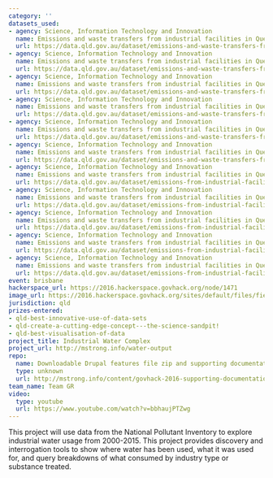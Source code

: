 ```yaml
---
category: ''
datasets_used:
- agency: Science, Information Technology and Innovation
  name: Emissions and waste transfers from industrial facilities in Queensland - 2015
  url: https://data.qld.gov.au/dataset/emissions-and-waste-transfers-from-industrial-facilities-in-queensland-2015
- agency: Science, Information Technology and Innovation
  name: Emissions and waste transfers from industrial facilities in Queensland - 2014
  url: https://data.qld.gov.au/dataset/emissions-and-waste-transfers-from-industrial-facilities-in-queensland-2014
- agency: Science, Information Technology and Innovation
  name: Emissions and waste transfers from industrial facilities in Queensland - 2013
  url: https://data.qld.gov.au/dataset/emissions-and-waste-transfers-from-industrial-facilities-in-queensland-2013
- agency: Science, Information Technology and Innovation
  name: Emissions and waste transfers from industrial facilities in Queensland - 2012
  url: https://data.qld.gov.au/dataset/emissions-and-waste-transfers-from-industrial-facilities-in-queensland-2012
- agency: Science, Information Technology and Innovation
  name: Emissions and waste transfers from industrial facilities in Queensland - 2011
  url: https://data.qld.gov.au/dataset/emissions-and-waste-transfers-from-industrial-facilities-in-queensland-2011
- agency: Science, Information Technology and Innovation
  name: Emissions and waste transfers from industrial facilities in Queensland - 2010
  url: https://data.qld.gov.au/dataset/emissions-and-waste-transfers-from-industrial-facilities-in-queensland-2010
- agency: Science, Information Technology and Innovation
  name: Emissions and waste transfers from industrial facilities in Queensland - 2008
  url: https://data.qld.gov.au/dataset/emissions-from-industrial-facilities-in-queensland-2008
- agency: Science, Information Technology and Innovation
  name: Emissions and waste transfers from industrial facilities in Queensland - 2007
  url: https://data.qld.gov.au/dataset/emissions-from-industrial-facilities-in-queensland-2007
- agency: Science, Information Technology and Innovation
  name: Emissions and waste transfers from industrial facilities in Queensland - 2005
  url: https://data.qld.gov.au/dataset/emissions-from-industrial-facilities-in-queensland-2005
- agency: Science, Information Technology and Innovation
  name: Emissions and waste transfers from industrial facilities in Queensland - 2001
  url: https://data.qld.gov.au/dataset/emissions-from-industrial-facilities-in-queensland-2001
- agency: Science, Information Technology and Innovation
  name: Emissions and waste transfers from industrial facilities in Queensland - 2000
  url: https://data.qld.gov.au/dataset/emissions-from-industrial-facilities-in-queensland-2000
event: brisbane
hackerspace_url: https://2016.hackerspace.govhack.org/node/1471
image_url: https://2016.hackerspace.govhack.org/sites/default/files/field/image/Screen%20Shot%202016-07-31%20at%2012.04.39%20PM.png
jurisdiction: qld
prizes-entered:
- qld-best-innovative-use-of-data-sets
- qld-create-a-cutting-edge-concept---the-science-sandpit!
- qld-best-visualisation-of-data
project_title: Industrial Water Complex
project_url: http://mstrong.info/water-output
repo:
  name: Downloadable Drupal features file zip and supporting documentation
  type: unknown
  url: http://mstrong.info/content/govhack-2016-supporting-documentation
team_name: Team GR
video:
  type: youtube
  url: https://www.youtube.com/watch?v=bbhaujPTZwg
---
```


This project will use data from the National Pollutant Inventory to explore industrial water usage from 2000-2015. This project provides discovery and interrogation tools to show where water has been used, what it was used for, and query breakdowns of what consumed by industry type or substance treated.